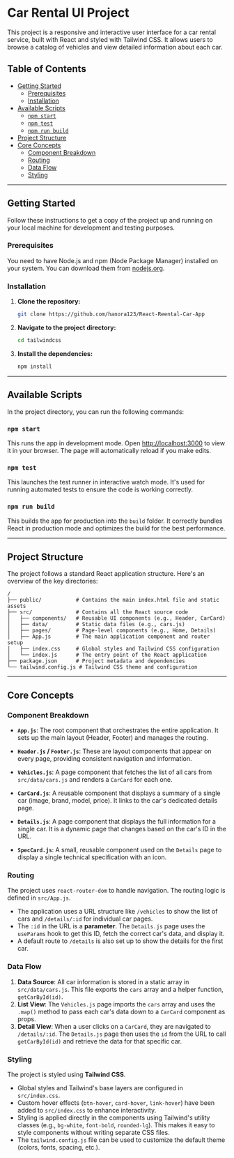 # Car Rental UI Project

This project is a responsive and interactive user interface for a car rental service, built with React and styled with Tailwind CSS. It allows users to browse a catalog of vehicles and view detailed information about each car.

## Table of Contents

- [Getting Started](#getting-started)
  - [Prerequisites](#prerequisites)
  - [Installation](#installation)
- [Available Scripts](#available-scripts)
  - [`npm start`](#npm-start)
  - [`npm test`](#npm-test)
  - [`npm run build`](#npm-run-build)
- [Project Structure](#project-structure)
- [Core Concepts](#core-concepts)
  - [Component Breakdown](#component-breakdown)
  - [Routing](#routing)
  - [Data Flow](#data-flow)
  - [Styling](#styling)

---

## Getting Started

Follow these instructions to get a copy of the project up and running on your local machine for development and testing purposes.

### Prerequisites

You need to have Node.js and npm (Node Package Manager) installed on your system. You can download them from [nodejs.org](https://nodejs.org/).

### Installation

1.  **Clone the repository:**
    ```sh
    git clone https://github.com/hanora123/React-Reental-Car-App
    ```
2.  **Navigate to the project directory:**
    ```sh
    cd tailwindcss
    ```
3.  **Install the dependencies:**
    ```sh
    npm install
    ```

---

## Available Scripts

In the project directory, you can run the following commands:

### `npm start`

This runs the app in development mode. Open [http://localhost:3000](http://localhost:3000) to view it in your browser. The page will automatically reload if you make edits.

### `npm test`

This launches the test runner in interactive watch mode. It's used for running automated tests to ensure the code is working correctly.

### `npm run build`

This builds the app for production into the `build` folder. It correctly bundles React in production mode and optimizes the build for the best performance.

---

## Project Structure

The project follows a standard React application structure. Here's an overview of the key directories:

```
/
├── public/           # Contains the main index.html file and static assets
├── src/              # Contains all the React source code
│   ├── components/   # Reusable UI components (e.g., Header, CarCard)
│   ├── data/         # Static data files (e.g., cars.js)
│   ├── pages/        # Page-level components (e.g., Home, Details)
│   ├── App.js        # The main application component and router setup
│   ├── index.css     # Global styles and Tailwind CSS configuration
│   └── index.js      # The entry point of the React application
├── package.json      # Project metadata and dependencies
└── tailwind.config.js # Tailwind CSS theme and configuration
```

---

## Core Concepts

### Component Breakdown

- **`App.js`**: The root component that orchestrates the entire application. It sets up the main layout (Header, Footer) and manages the routing.

- **`Header.js` / `Footer.js`**: These are layout components that appear on every page, providing consistent navigation and information.

- **`Vehicles.js`**: A page component that fetches the list of all cars from `src/data/cars.js` and renders a `CarCard` for each one.

- **`CarCard.js`**: A reusable component that displays a summary of a single car (image, brand, model, price). It links to the car's dedicated details page.

- **`Details.js`**: A page component that displays the full information for a single car. It is a dynamic page that changes based on the car's ID in the URL.

- **`SpecCard.js`**: A small, reusable component used on the `Details` page to display a single technical specification with an icon.

### Routing

The project uses `react-router-dom` to handle navigation. The routing logic is defined in `src/App.js`.

- The application uses a URL structure like `/vehicles` to show the list of cars and `/details/:id` for individual car pages.
- The `:id` in the URL is a **parameter**. The `Details.js` page uses the `useParams` hook to get this ID, fetch the correct car's data, and display it.
- A default route to `/details` is also set up to show the details for the first car.

### Data Flow

1.  **Data Source**: All car information is stored in a static array in `src/data/cars.js`. This file exports the `cars` array and a helper function, `getCarById(id)`.
2.  **List View**: The `Vehicles.js` page imports the `cars` array and uses the `.map()` method to pass each car's data down to a `CarCard` component as props.
3.  **Detail View**: When a user clicks on a `CarCard`, they are navigated to `/details/:id`. The `Details.js` page then uses the `id` from the URL to call `getCarById(id)` and retrieve the data for that specific car.

### Styling

The project is styled using **Tailwind CSS**.

- Global styles and Tailwind's base layers are configured in `src/index.css`.
- Custom hover effects (`btn-hover`, `card-hover`, `link-hover`) have been added to `src/index.css` to enhance interactivity.
- Styling is applied directly in the components using Tailwind's utility classes (e.g., `bg-white`, `font-bold`, `rounded-lg`). This makes it easy to style components without writing separate CSS files.
- The `tailwind.config.js` file can be used to customize the default theme (colors, fonts, spacing, etc.).
